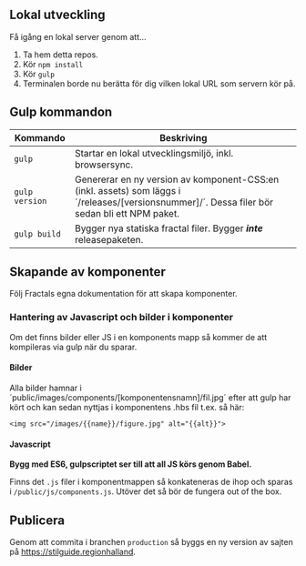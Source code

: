 ## Lokal utveckling

Få igång en lokal server genom att...

1. Ta hem detta repos.
1. Kör `npm install`
2. Kör `gulp`
3. Terminalen borde nu berätta för dig vilken lokal URL som servern kör på.

## Gulp kommandon

|Kommando|Beskriving|
|--------|----------|
|`gulp`| Startar en lokal utvecklingsmiljö, inkl. browsersync.|
|`gulp version`| Genererar en ny version av komponent-CSS:en (inkl. assets) som läggs i ´/releases/[versionsnummer]/´. Dessa filer bör sedan bli ett NPM paket.|
|`gulp build`| Bygger nya statiska fractal filer. Bygger ***inte*** releasepaketen. |

## Skapande av komponenter

Följ Fractals egna dokumentation för att skapa komponenter.


### Hantering av Javascript och bilder i komponenter
Om det finns bilder eller JS i en komponents mapp så kommer de att kompileras via gulp när du sparar.

#### Bilder
Alla bilder hamnar i ´public/images/components/[komponentensnamn]/fil.jpg´ efter att gulp har kört och kan sedan nyttjas i komponentens .hbs fil t.ex. så här:

`<img src="/images/{{name}}/figure.jpg" alt="{{alt}}">`


#### Javascript

**Bygg med ES6, gulpscriptet ser till att all JS körs genom Babel.**

Finns det `.js` filer i komponentmappen så konkateneras de ihop och sparas i `/public/js/components.js`. Utöver det så bör de fungera out of the box.

## Publicera
Genom att commita i branchen `production` så byggs en ny version av sajten på https://stilguide.regionhalland.
